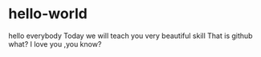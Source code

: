 # hello-world
hello everybody
Today we will teach you very beautiful skill
That is github
what?
I love you ,you know?
